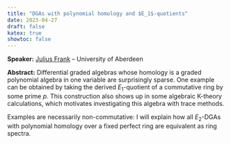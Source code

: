 ```yaml
---
title: "DGAs with polynomial homology and $E_1$-quotients"
date: 2023-04-27
draft: false
katex: true
showtoc: false
---
```


**Speaker:** [Julius Frank](https://sites.google.com/view/julius-frank/) – University of Aberdeen

**Abstract:** Differential graded algebras whose homology is a graded polynomial algebra in one variable are surprisingly sparse. One example can be obtained by taking the derived $E_1$-quotient of a commutative ring by some prime $p$. This construction also shows up in some algebraic K-theory calculations, which motivates investigating this algebra with trace methods.

Examples are necessarily non-commutative: I will explain how all $E_2$-DGAs with polynomial homology over a fixed perfect ring are equivalent as ring spectra.